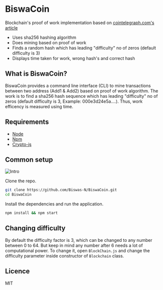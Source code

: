 # BiswaCoin

Blockchain's proof of work implementation based on [cointelegraph.com's article](https://cointelegraph.com/explained/proof-of-work-explained)
- Uses sha256 hashing algorithm
- Does mining based on proof of work
- Finds a random hash which has leading "difficulty" no of zeros (default difficulty is 3)
- Displays time taken for work, wrong hash's and correct hash


## What is BiswaCoin?

BiswaCoin provides a command line interface (CLI) to mine transactions between two address (Add1 & Add2) based on proof of work algorithm. The work is to find a sha256 hash sequence which has leading "difficulty" no of zeros (default difficulty is 3, Example: 000e3d24e5a....). Thus, work efficency is measured using time.

## Requirements

* [Node](https://nodejs.org/en/)
* [Npm](https://www.npmjs.com/)
* [Crypto-js](https://www.npmjs.com/package/crypto-js)

## Common setup

![Intro](https://cdn.biswas.coffee/svgs/biswaCoin_intro.svg)

Clone the repo.

```bash
git clone https://github.com/Biswas-N/BiswaCoin.git
cd BiswaCoin
```

Install the dependencies and run the application.
```bash
npm install && npm start
```

## Changing difficulty

By default the difficulty factor is 3, which can be changed to any number between 0 to 64. But keep in mind any number after 6 needs a lot of computational power.
To change it, open ```BlockChain.js``` and change the difficulty parameter inside constructor of ```Blockchain``` class.

## Licence
MIT
